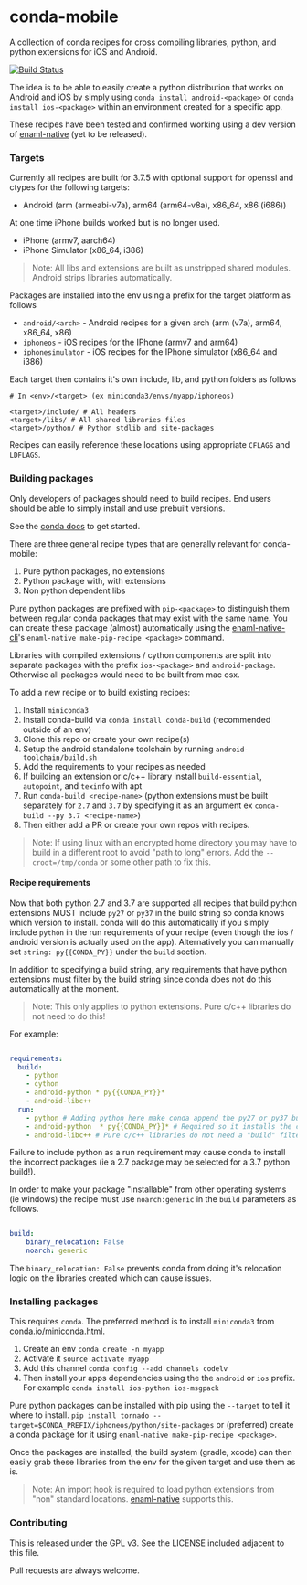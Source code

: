 # conda-mobile

A collection of conda recipes for cross compiling libraries, python, and
python extensions for iOS and Android.

[![Build Status](https://travis-ci.org/codelv/conda-mobile.svg?branch=master)](https://travis-ci.org/codelv/conda-mobile)

The idea is to be able to easily create a python distribution that works on
Android and iOS by simply using `conda install android-<package>` or
`conda install ios-<package>` within an environment created for a specific app.

These recipes have been tested and confirmed working using a dev version of
[enaml-native](https://github.com/codelv/enaml-native) (yet to be released).

### Targets

Currently all recipes are built for 3.7.5 with optional support for openssl and
ctypes for the following targets:

- Android (arm (armeabi-v7a), arm64 (arm64-v8a), x86_64, x86 (i686))

At one time iPhone builds worked but is no longer used.

- iPhone (armv7, aarch64)
- iPhone Simulator (x86_64, i386)

> Note: All libs and extensions are built as unstripped shared modules. Android strips
libraries automatically.

Packages are installed into the env using a prefix for the target platform as follows

- `android/<arch>` - Android recipes for a given arch (arm (v7a), arm64, x86_64, x86)
- `iphoneos` - iOS recipes for the IPhone (armv7 and arm64)
- `iphonesimulator` - iOS recipes for the IPhone simulator (x86_64 and i386)



Each target then contains it's own include, lib, and python folders as follows

```
# In <env>/<target> (ex miniconda3/envs/myapp/iphoneos)

<target>/include/ # All headers
<target>/libs/ # All shared libraries files
<target>/python/ # Python stdlib and site-packages

```

Recipes can easily reference these locations using appropriate `CFLAGS` and `LDFLAGS`.

### Building packages

Only developers of packages should need to build recipes. End users should
be able to simply install and use prebuilt versions.

See the [conda docs](https://conda.io/docs/user-guide/tasks/build-packages/index.html)
to get started.

There are three general recipe types that are generally relevant for conda-mobile:

 1. Pure python packages, no extensions
 2. Python package with, with extensions
 3. Non python dependent libs


Pure python packages are prefixed with `pip-<package>` to distinguish them between regular
conda packages that may exist with the same name. You can create these package (almost)
automatically using the [enaml-native-cli](https://github.com/codelv/enaml-native-cli)'s
`enaml-native make-pip-recipe <package>` command.

Libraries with compiled extensions / cython components are split  into separate packages with
the prefix `ios-<package>` and `android-package`. Otherwise all packages would need to be
built from mac osx.

To add a new recipe or to build existing recipes:

1. Install `miniconda3`
2. Install conda-build via `conda install conda-build` (recommended outside of an env)
3. Clone this repo or create your own recipe(s)
4. Setup the android standalone toolchain by running `android-toolchain/build.sh`
5. Add the requirements to your recipes as needed
6. If building an extension or c/c++ library install `build-essential`,  `autopoint`, and `texinfo` with apt
7. Run `conda-build <recipe-name>` (python extensions must be built separately for
    `2.7` and `3.7` by specifying it as an argument ex `conda-build --py 3.7 <recipe-name>`)
8. Then either add a PR or create your own repos with recipes.

> Note: If using linux with an encrypted home directory you may have to build in a different
root to avoid "path to long" errors. Add the `--croot=/tmp/conda` or some other path to
fix this.

#### Recipe requirements

Now that both python 2.7 and 3.7 are supported all recipes that build python extensions MUST
include `py27` or `py37` in the build string so conda knows which version to install.
conda will do this automatically if you simply include `python` in the run
requirements of your recipe (even though the ios / android version is actually used on the
app). Alternatively you can manually set `string: py{{CONDA_PY}}` under the `build` section.

In addition to specifying a build string, any requirements that have python extensions must
filter by the build string since conda does not do this automatically at the moment.

> Note: This only applies to python extensions. Pure c/c++ libraries do not need to do this!

For example:

```yaml

requirements:
  build:
    - python
    - cython
    - android-python * py{{CONDA_PY}}*
    - android-libc++
  run:
    - python # Adding python here make conda append the py27 or py37 build string
    - android-python  * py{{CONDA_PY}}* # Required so it installs the correct pkg for the py version
    - android-libc++ # Pure c/c++ libraries do not need a "build" filter

```

Failure to include python as a run requirement may cause conda to install the incorrect
packages (ie a 2.7 package may be selected for a 3.7 python build!).

In order to make your package "installable" from other operating systems (ie windows) the
recipe must use `noarch:generic` in the `build` parameters as follows.

```yaml

build:
    binary_relocation: False
    noarch: generic

```

The `binary_relocation: False` prevents conda from doing it's relocation logic on the
libraries created which can cause issues.


### Installing packages

This requires `conda`. The preferred method is to install `miniconda3` from
[conda.io/miniconda.html](https://conda.io/miniconda.html).

1. Create an env `conda create -n myapp`
2. Activate it `source activate myapp`
3. Add this channel `conda config --add channels codelv`
4. Then install your apps dependencies using the the `android` or `ios` prefix.
For example `conda install ios-python ios-msgpack`


Pure python packages can be installed with pip using the `--target` to tell it
where to install. `pip install tornado --target=$CONDA_PREFIX/iphoneos/python/site-packages`
or (preferred) create a conda package for it using `enaml-native make-pip-recipe <package>`.

Once the packages are installed, the build system (gradle, xcode) can then easily grab
these libraries from the env for the given target and use them as is.

> Note: An import hook is required to load python extensions from "non" standard locations.
[enaml-native](https://github.com/codelv/enaml-native) supports this.


### Contributing

This is released under the GPL v3. See the LICENSE included adjacent to this file.

Pull requests are always welcome.
